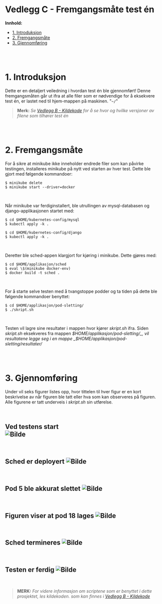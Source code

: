 # Vedlegg C - Fremgangsmåte test én

**Innhold:**
- [1. Introduksjon](#1-introduksjon)
- [2. Fremgangsmåte](#2-fremgangsmåte)
- [3. Gjennomføring](#3-gjennomføring)

<br>
<br>

# 1. Introduksjon
Dette er en detaljert veiledning i hvordan test én ble gjennomført! Denne fremgangsmåten går ut ifra at alle filer som er nødvendige for å eksekvere test én, er lastet ned til hjem-mappen på maskinen. "`~/`"
> **Merk:** _Se [Vedlegg B - Kildekode](https://github.com/CISK-2022-bachelorgruppe/vedlegg/blob/master/Vedlegg%20B%20-%20Kildekode.md) for å se hvor og hvilke versjoner av filene som tilhører test én_

<br>
<br>

# 2. Fremgangsmåte
For å sikre at minikube ikke inneholder endrede filer som kan påvirke testingen, installeres minikube på nytt ved starten av hver test. Dette ble gjort med følgende kommandoer:
```shell
$ minikube delete
$ minikube start --driver=docker
```
<br>

Når minikube var ferdiginstallert, ble utrullingen av mysql-databasen og django-applikasjonen startet med:
```shell
$ cd $HOME/kubernetes-config/mysql
$ kubectl apply -k .
  
$ cd $HOME/kubernetes-config/django
$ kubectl apply -k .
```
<br>

Deretter ble sched-appen klargjort for kjøring i minikube. Dette gjøres med:
```shell
$ cd $HOME/applikasjon/sched
$ eval \$(minikube docker-env)
$ docker build -t sched .
```
<br>

For å starte selve testen med å tvangstoppe podder og ta tiden på dette ble følgende kommandoer benyttet: 
```shell
$ cd $HOME/applikasjon/pod-sletting/
$ ./skript.sh
```
<br>

Testen vil lagre sine resultater i mappen hvor kjører _skript.sh_ ifra. Siden _skript.sh_ eksekveres fra mappen _$HOME/applikasjon/pod-sletting/_, vil resultatene legge seg i en mappe _$HOME/applikasjon/pod-sletting/resultater/_

<br>
<br>

# 3. Gjennomføring
Under vil seks figurer listes opp, hvor tittelen til hver figur er en kort beskrivelse av når figuren ble tatt eller hva som kan observeres på figuren.
Alle figurene er tatt underveis i _skript.sh_ sin utførelse. 

<br>

**Ved testens start**  
![Bilde](https://raw.githubusercontent.com/CISK-2022-bachelorgruppe/vedlegg/d58ef1a739af2d989223295ae508c693e76433c6/Vedlegg%20E%20-%20Resultater%20Test%20%C3%A9n/Bearbeidet%20resultater/Redigerte%20bilder/Skjermdump%20fra%202022-04-29%2014-23-47.png)
<br>
---
<br>

**Sched er deployert**
![Bilde](https://raw.githubusercontent.com/CISK-2022-bachelorgruppe/vedlegg/d58ef1a739af2d989223295ae508c693e76433c6/Vedlegg%20E%20-%20Resultater%20Test%20%C3%A9n/Bearbeidet%20resultater/Redigerte%20bilder/Skjermdump%20fra%202022-04-29%2014-24-15.png)
<br>
---
<br>

**Pod 5 ble akkurat slettet**
![Bilde](https://raw.githubusercontent.com/CISK-2022-bachelorgruppe/vedlegg/d58ef1a739af2d989223295ae508c693e76433c6/Vedlegg%20E%20-%20Resultater%20Test%20%C3%A9n/Bearbeidet%20resultater/Redigerte%20bilder/Skjermdump%20fra%202022-04-29%2014-28-00.png)
<br>
---
<br>

**Figuren viser at pod 18 lages**
![Bilde](https://raw.githubusercontent.com/CISK-2022-bachelorgruppe/vedlegg/d58ef1a739af2d989223295ae508c693e76433c6/Vedlegg%20E%20-%20Resultater%20Test%20%C3%A9n/Bearbeidet%20resultater/Redigerte%20bilder/Skjermdump%20fra%202022-04-29%2014-34-00.png)
<br>
---
<br>

**Sched termineres**
![Bilde](https://raw.githubusercontent.com/CISK-2022-bachelorgruppe/vedlegg/d58ef1a739af2d989223295ae508c693e76433c6/Vedlegg%20E%20-%20Resultater%20Test%20%C3%A9n/Bearbeidet%20resultater/Redigerte%20bilder/Skjermdump%20fra%202022-04-29%2014-41-03.png)
<br>
---
<br>

**Testen er ferdig**
![Bilde](https://raw.githubusercontent.com/CISK-2022-bachelorgruppe/vedlegg/d58ef1a739af2d989223295ae508c693e76433c6/Vedlegg%20E%20-%20Resultater%20Test%20%C3%A9n/Bearbeidet%20resultater/Redigerte%20bilder/Skjermdump%20fra%202022-04-29%2014-41-38.png)
<br>
---
<br>


> **MERK:** _For videre informasjon om scriptene som er benyttet i dette prosjektet, les kildekoden. som kan finnes i [Vedlegg B - Kildekode](https://github.com/CISK-2022-bachelorgruppe/vedlegg/blob/master/Vedlegg%20B%20-%20Kildekode.md)_

